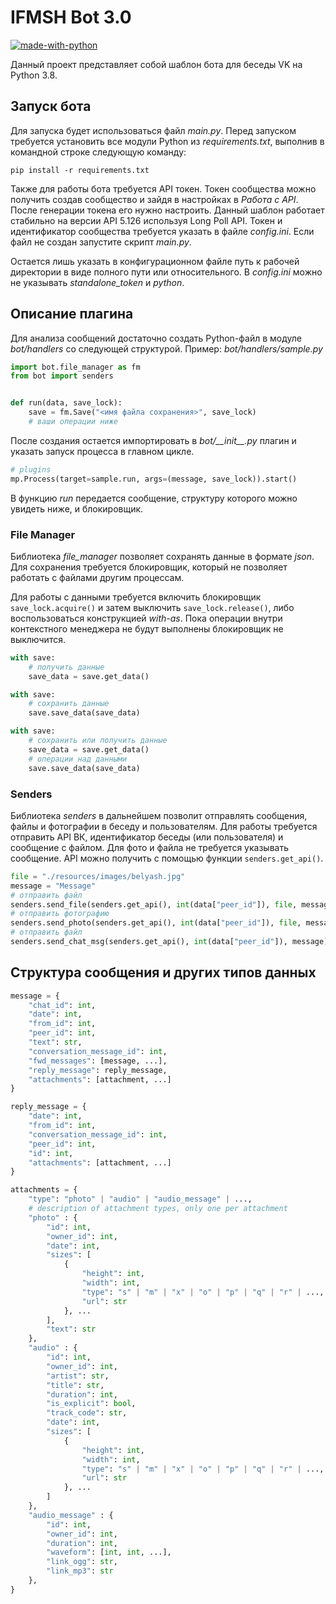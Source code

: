 
# IFMSH Bot 3.0

[![made-with-python](https://img.shields.io/badge/Made%20with-Python_3.8-1f425f.svg)](https://www.python.org/)

Данный проект представляет собой шаблон бота для беседы VK на Python 3.8. 

## Запуск бота

Для запуска будет использоваться файл _main.py_. Перед запуском требуется установить все модули Python из _requirements.txt_, 
выполнив в командной строке следующую команду:

```commandline
pip install -r requirements.txt
```

Также для работы бота требуется API токен. Токен сообщества можно получить создав сообщество и зайдя в настройках в _Работа с API_. 
После генерации токена его нужно настроить. Данный шаблон работает стабильно на версии API 5.126 используя Long Poll API. 
Токен и идентификатор сообщества требуется указать в файле _config.ini_. 
Если файл не создан запустите скрипт _main.py_.

Остается лишь указать в конфигурационном файле путь к рабочей директории в виде полного пути или относительного. 
В _config.ini_ можно не указывать _standalone_token_ и _python_.

## Описание плагина

Для анализа сообщений достаточно создать Python-файл в модуле _bot/handlers_
со следующей структурой. Пример: _bot/handlers/sample.py_

```python
import bot.file_manager as fm
from bot import senders


def run(data, save_lock):
    save = fm.Save("<имя файла сохранения>", save_lock)
    # ваши операции ниже
```

После создания остается импортировать в _bot/\_\_init\_\_.py_ плагин и указать запуск процесса в главном цикле.

```python
# plugins
mp.Process(target=sample.run, args=(message, save_lock)).start()
```

В функцию _run_ передается сообщение, структуру которого можно увидеть ниже, и блокировщик.

### File Manager

Библиотека _file_manager_ позволяет сохранять данные в формате _json_. Для сохранения требуется блокировщик, который не 
позволяет работать с файлами другим процессам.

Для работы с данными требуется включить блокировщик `save_lock.acquire()` и затем выключить `save_lock.release()`,
либо воспользоваться конструкцией _with-as_. Пока операции внутри контекстного менеджера не будут выполнены блокировщик не
выключится.

```python
with save:
    # получить данные
    save_data = save.get_data()

with save:
    # сохранить данные
    save.save_data(save_data)

with save:
    # сохранить или получить данные
    save_data = save.get_data()
    # операции над данными
    save.save_data(save_data)
```

### Senders

Библиотека _senders_ в дальнейшем позволит отправлять сообщения, файлы и фотографии в беседу и пользователям. Для работы
требуется отправить API ВК, идентификатор беседы (или пользователя) и сообщение с файлом. Для фото и файла не требуется
указывать сообщение. API можно получить с помощью функции `senders.get_api()`.

```python
file = "./resources/images/belyash.jpg"
message = "Message"
# отправить файл
senders.send_file(senders.get_api(), int(data["peer_id"]), file, message)
# отправить фотографию
senders.send_photo(senders.get_api(), int(data["peer_id"]), file, message)
# отправить файл
senders.send_chat_msg(senders.get_api(), int(data["peer_id"]), message)
```

## Структура сообщения и других типов данных

```python
message = {
    "chat_id": int,
    "date": int,
    "from_id": int,
    "peer_id": int,
    "text": str,
    "conversation_message_id": int,
    "fwd_messages": [message, ...],
    "reply_message": reply_message,
    "attachments": [attachment, ...]
}

reply_message = {
    "date": int,
    "from_id": int,
    "conversation_message_id": int,
    "peer_id": int,
    "id": int,
    "attachments": [attachment, ...]
}

attachments = {
    "type": "photo" | "audio" | "audio_message" | ...,
    # description of attachment types, only one per attachment
    "photo" : {
        "id": int,
        "owner_id": int,
        "date": int,
        "sizes": [
            {
                "height": int,
                "width": int,
                "type": "s" | "m" | "x" | "o" | "p" | "q" | "r" | ...,
                "url": str
            }, ...
        ],
        "text": str
    },
    "audio" : {
        "id": int,
        "owner_id": int,
        "artist": str,
        "title": str,
        "duration": int,
        "is_explicit": bool,
        "track_code": str,
        "date": int,
        "sizes": [
            {
                "height": int,
                "width": int,
                "type": "s" | "m" | "x" | "o" | "p" | "q" | "r" | ...,
                "url": str
            }, ...
        ]
    },
    "audio_message" : {
        "id": int,
        "owner_id": int,
        "duration": int,
        "waveform": [int, int, ...],
        "link_ogg": str,
        "link_mp3": str
    },
}
```
